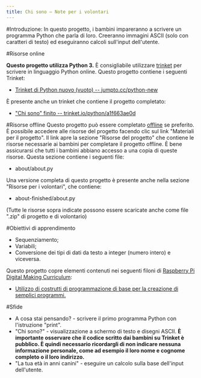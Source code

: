 ```yaml
---
title: Chi sono – Note per i volontari
---
```


#Introduzione:
In questo progetto, i bambini impareranno a scrivere un programma Python che parla di loro. Creeranno immagini ASCII (solo con caratteri di testo) ed eseguiranno calcoli sull'input dell'utente.

#Risorse online

__Questo progetto utilizza Python 3.__ È consigliabile utilizzare [trinket](https://trinket.io/) per scrivere in linguaggio Python online. Questo progetto contiene i seguenti Trinket:

+ [Trinket di Python nuovo (vuoto) -- jumpto.cc/python-new](http://jumpto.cc/python-new)

È presente anche un trinket che contiene il progetto completato:

+ ["Chi sono" finito -- trinket.io/python/a1f663ae0d](https://trinket.io/python/a1f663ae0d)

#Risorse offline
Questo progetto può essere completato [offline](https://www.codeclubprojects.org/en-GB/resources/python-working-offline/) se preferito. È possibile accedere alle risorse del progetto facendo clic sul link "Materiali per il progetto". Il link apre la sezione "Risorse del progetto" che contiene le risorse necessarie ai bambini per completare il progetto offline. È bene assicurarsi che tutti i bambini abbiano accesso a una copia di queste risorse. Questa sezione contiene i seguenti file:

+ about/about.py

Una versione completa di questo progetto è presente anche nella sezione "Risorse per i volontari", che contiene:

+ about-finished/about.py

(Tutte le risorse sopra indicate possono essere scaricate anche come file ".zip" di progetto e di volontario)

#Obiettivi di apprendimento
+ Sequenziamento;
+ Variabili;
+ Conversione dei tipi di dati da testo a integer (numero intero) e viceversa.

Questo progetto copre elementi contenuti nei seguenti filoni di [Raspberry Pi Digital Making Curriculum](http://rpf.io/curriculum):

+ [Utilizzo di costrutti di programmazione di base per la creazione di semplici programmi.](https://www.raspberrypi.org/curriculum/programming/creator)

#Sfide
+ A cosa stai pensando? - scrivere il primo programma Python con l'istruzione "print".
+ "Chi sono?" - visualizzazione a schermo di testo e disegni ASCII. __È importante osservare che il codice scritto dai bambini su Trinket è pubblico. È quindi necessario ricordargli di non indicare nessuna informazione personale, come ad esempio il loro nome e cognome completo o il loro indirizzo.__
+ "La tua età in anni canini" - eseguire un calcolo sulla base dell'input dell'utente.